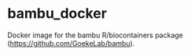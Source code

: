 # bambu_docker

Docker image for the bambu R/biocontainers package (https://github.com/GoekeLab/bambu).
